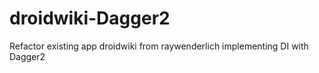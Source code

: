 # droidwiki-Dagger2
Refactor existing app droidwiki from raywenderlich implementing DI with Dagger2
